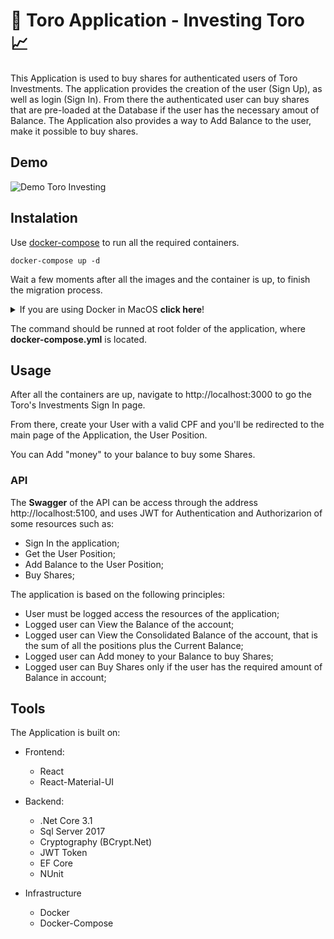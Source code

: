 # 💸 Toro Application - Investing Toro 📈

This Application is used to buy shares for authenticated users of Toro Investments.
The application provides the creation of the user (Sign Up), as well as login (Sign In).
From there the authenticated user can buy shares that are pre-loaded at the Database if the user has the necessary amout of Balance.
The Application also provides a way to Add Balance to the user, make it possible to buy shares.

## Demo

![Demo Toro Investing](https://i.imgur.com/AypqgZd.gif)


## Instalation

Use [docker-compose](https://docs.docker.com/compose/install/) to run all the required containers.

```
docker-compose up -d
```

Wait a few moments after all the images and the container is up, to finish the migration process.

<details>
  <summary>If you are using Docker in MacOS <b>click here</b>!</summary>
  </br>
    
  Add the following paths to the File Sharing settings.json at docker:
  
  1. ~/Library/Group\ Containers/group.com.docker/settings.json

     ```
     ~/Library/Group\ Containers/group.com.docker/settings.json
     ```
  
  2. Add at field filesharingDirectories:

      ```
      “filesharingDirectories” : [
        “\/Users”,
        “\/Volumes”,
        “\/private”,
        “\/tmp”
      ],
      ```
      The values:
      ```
      “\/Microsoft\/UserSecrets”
      “\/ASP.NET\/Https”
      ```

      Resulting in:

      ```
      “filesharingDirectories” : [
        “\/Users”,
        “\/Volumes”,
        “\/private”,
        “\/tmp”,
        “\/Microsoft\/UserSecrets”,
        “\/ASP.NET\/Https”
      ],
      ```
 
</details>

The command should be runned at root folder of the application, where <b>docker-compose.yml</b> is located.


## Usage

After all the containers are up, navigate to http://localhost:3000 to go the Toro's Investments Sign In page.

From there, create your User with a valid CPF and you'll be redirected to the main page of the Application, the User Position.

You can Add "money" to your balance to buy some Shares.

### API

The <b>Swagger</b> of the API can be access through the address http://localhost:5100, and uses JWT for Authentication and Authorizarion of some resources such as:  

* Sign In the application;
* Get the User Position;
* Add Balance to the User Position;
* Buy Shares;

The application is based on the following principles:  

* User must be logged access the resources of the application;
* Logged user can View the Balance of the account;
* Logged user can View the Consolidated Balance of the account, that is the sum of all the positions plus the Current Balance;
* Logged user can Add money to your Balance to buy Shares;
* Logged user can Buy Shares only if the user has the required amount of Balance in account;

## Tools

The Application is built on:
* Frontend:
  * React
  * React-Material-UI

* Backend:
  * .Net Core 3.1
  * Sql Server 2017
  * Cryptography (BCrypt.Net)
  * JWT Token
  * EF Core
  * NUnit

* Infrastructure
  * Docker
  * Docker-Compose
